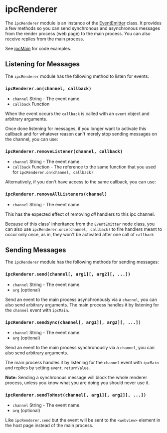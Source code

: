 # ipcRenderer

The `ipcRenderer` module is an instance of the
[EventEmitter](https://nodejs.org/api/events.html) class. It provides a few
methods so you can send synchronous and asynchronous messages from the render
process (web page) to the main process.  You can also receive replies from the
main process.

See [ipcMain](ipc-main.md) for code examples.

## Listening for Messages

The `ipcRenderer` module has the following method to listen for events:

### `ipcRenderer.on(channel, callback)`

* `channel` String - The event name.
* `callback` Function

When the event occurs the `callback` is called with an `event` object and
arbitrary arguments.

Once done listening for messages, if you longer want to activate this callback
and for whatever reason can't merely stop sending messages on the channel, you
can use:

### `ipcRenderer.removeListener(channel, callback)`

* `channel` String - The event name.
* `callback` Function - The reference to the same function that you used for
  `ipcRenderer.on(channel, callback)`

Alternatively, if you don't have access to the same callback, you can use:

### `ipcRenderer.removeAllListeners(channel)`

* `channel` String - The event name.

This has the expected effect of removing *all* handlers to this ipc channel.

Because of this class' inheritance from the `EventEmitter` node class, you can
also use `ipcRenderer.once(channel, callback)` to fire handlers meant to occur only
once, as in, they won't be activated after one call of `callback`


## Sending Messages

The `ipcRenderer` module has the following methods for sending messages:

### `ipcRenderer.send(channel[, arg1][, arg2][, ...])`

* `channel` String - The event name.
* `arg` (optional)

Send an event to the main process asynchronously via a `channel`, you can also
send arbitrary arguments. The main process handles it by listening for the
`channel` event with `ipcMain`.

### `ipcRenderer.sendSync(channel[, arg1][, arg2][, ...])`

* `channel` String - The event name.
* `arg` (optional)

Send an event to the main process synchronously via a `channel`, you can also
send arbitrary arguments.

The main process handles it by listening for the `channel` event with 
`ipcMain` and replies by setting `event.returnValue`.

__Note:__ Sending a synchronous message will block the whole renderer process,
unless you know what you are doing you should never use it.

### `ipcRenderer.sendToHost(channel[, arg1][, arg2][, ...])`

* `channel` String - The event name.
* `arg` (optional)

Like `ipcRenderer.send` but the event will be sent to the `<webview>` element in
the host page instead of the main process.
